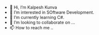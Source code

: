 - 👋 Hi, I’m Kalpesh Kunva
- 👀 I’m interested in SOftware Development.
- 🌱 I’m currently learning C#.
- 💞️ I’m looking to collaborate on ...
- 📫 How to reach me ..

<!---
kunvar13/kunvar13 is a ✨ special ✨ repository because its `README.md` (this file) appears on your GitHub profile.
You can click the Preview link to take a look at your changes.
--->
